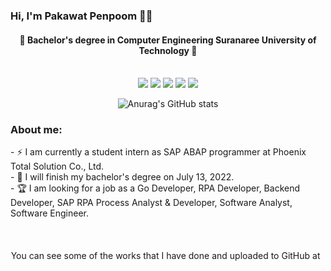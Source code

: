 ### Hi, I'm Pakawat Penpoom 🐱‍🏍

<div align = 'center'>
 

 <p>
   <h4>
     🎃 Bachelor's degree in Computer Engineering Suranaree University of Technology 🎃<br><br>
   </h4>
  </p>
 
![](https://github-profile-summary-cards.vercel.app/api/cards/profile-details?username=pakawatkung&theme=dracula)
![](http://github-profile-summary-cards.vercel.app/api/cards/repos-per-language?username=pakawatkung&theme=dracula)
![](http://github-profile-summary-cards.vercel.app/api/cards/most-commit-language?username=pakawatkung&theme=dracula)
![](http://github-profile-summary-cards.vercel.app/api/cards/stats?username=pakawatkung&theme=dracula)
![](http://github-profile-summary-cards.vercel.app/api/cards/productive-time?username=pakawatkung&theme=dracula&utcOffset=7)


![Anurag's GitHub stats](https://github-readme-stats.vercel.app/api?username=pakawatkung&show_icons=true&theme=synthwave) 


 
 </div>
 
 <h3> About me: </h3>
- ⚡ I am currently a student intern as SAP ABAP programmer at Phoenix Total Solution Co., Ltd.<br>
- 🎉 I will finish my bachelor's degree on July 13, 2022.<br>
- 🏆 I am looking for a job as a Go Developer, RPA Developer, Backend Developer, SAP RPA Process Analyst & Developer, Software     Analyst, Software Engineer.<br><br>

</div><br><br>

<div align = 'center'>
  You can see some of the works that I have done and uploaded to GitHub at &nbsp; &nbsp;
  <a href="https://github.com/pakawatkung?tab=repositories">
 <img alt="" src="https://img.shields.io/badge/Git-F05032.svg?style=for-the-badge&logo=Git&logoColor=white"/>
 </a>
 
 </div>
 


